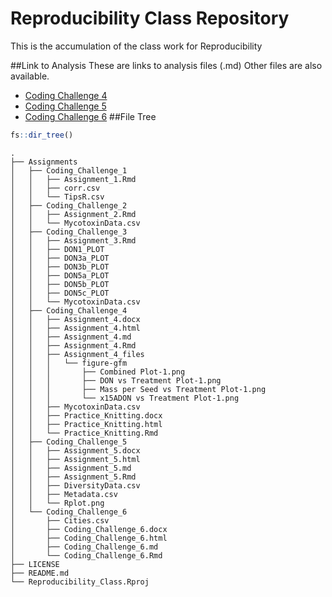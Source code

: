 # Reproducibility Class Repository
This is the accumulation of the class work for Reproducibility


##Link to Analysis
These are links to analysis files (.md) Other files are also available.

- [Coding Challenge 4](Assignments/Coding_Challenge_4/Assignment_4.md)
- [Coding Challenge 5](Assignments/Coding_Challenge_5/Assignment_5.md)
- [Coding Challenge 6](Assignments/Coding_Challenge_5/Assignment_6.md)
##File Tree
```r
fs::dir_tree()
```

```
.
├── Assignments
│   ├── Coding_Challenge_1
│   │   ├── Assignment_1.Rmd
│   │   ├── corr.csv
│   │   └── TipsR.csv
│   ├── Coding_Challenge_2
│   │   ├── Assignment_2.Rmd
│   │   └── MycotoxinData.csv
│   ├── Coding_Challenge_3
│   │   ├── Assignment_3.Rmd
│   │   ├── DON1_PLOT
│   │   ├── DON3a_PLOT
│   │   ├── DON3b_PLOT
│   │   ├── DON5a_PLOT
│   │   ├── DON5b_PLOT
│   │   ├── DON5c_PLOT
│   │   └── MycotoxinData.csv
│   ├── Coding_Challenge_4
│   │   ├── Assignment_4.docx
│   │   ├── Assignment_4.html
│   │   ├── Assignment_4.md
│   │   ├── Assignment_4.Rmd
│   │   ├── Assignment_4_files
│   │   │   └── figure-gfm
│   │   │       ├── Combined Plot-1.png
│   │   │       ├── DON vs Treatment Plot-1.png
│   │   │       ├── Mass per Seed vs Treatment Plot-1.png
│   │   │       └── x15ADON vs Treatment Plot-1.png
│   │   ├── MycotoxinData.csv
│   │   ├── Practice_Knitting.docx
│   │   ├── Practice_Knitting.html
│   │   └── Practice_Knitting.Rmd
│   ├── Coding_Challenge_5
│   │   ├── Assignment_5.docx
│   │   ├── Assignment_5.html
│   │   ├── Assignment_5.md
│   │   ├── Assignment_5.Rmd
│   │   ├── DiversityData.csv
│   │   ├── Metadata.csv
│   │   └── Rplot.png
│   └── Coding_Challenge_6
│       ├── Cities.csv
│       ├── Coding_Challenge_6.docx
│       ├── Coding_Challenge_6.html
│       ├── Coding_Challenge_6.md
│       └── Coding_Challenge_6.Rmd
├── LICENSE
├── README.md
└── Reproducibility_Class.Rproj
```







